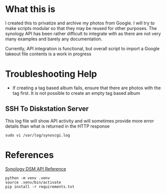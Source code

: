 # What this is

I created this to privatize and archive my photos from Google. I will try to make scripts modular so that they may be
reused for other purposes. The synology API has been rather difficult to integrate with as there are not very many
examples and barely any documentation.

Currently, API integration is functional, but overall script to import a Google takeout file contents is a work in
progress

# Troubleshooting Help

- If creating a tag based album fails, ensure that there are photos with the tag first. It is not possible to create an
  empty tag based album

## SSH To Diskstation Server

This log file will show API activity and will sometimes provide more error details than what is returned in the HTTP
response

```
sudo vi /var/log/synoscgi.log
```

# References

[Synology DSM API Reference]( https://global.download.synology.com/download/Document/Software/DeveloperGuide/Os/DSM/All/enu/DSM_Login_Web_API_Guide_enu.pdf )

```
python -m venv .venv
source .venv/bin/activate
pip install -r requirements.txt
```

